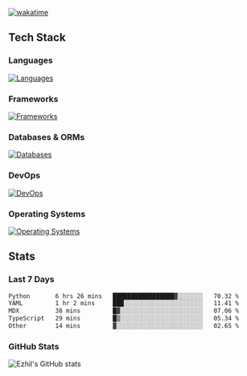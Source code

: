 [![wakatime](https://wakatime.com/badge/user/e780b5d2-6a76-4fde-a594-4ff159327ad3.svg)](https://wakatime.com/@e780b5d2-6a76-4fde-a594-4ff159327ad3)

## Tech Stack

### Languages

[![Languages](https://skillicons.dev/icons?i=python,java,kotlin,javascript,typescript,php,go,rust&theme=dark)](https://skillicons.dev)

### Frameworks

[![Frameworks](https://skillicons.dev/icons?i=react,next,tailwind,express,flask,jquery,bootstrap&theme=dark)](https://skillicons.dev)

### Databases & ORMs

[![Databases](https://skillicons.dev/icons?i=mysql,postgres,mongodb,prisma&theme=dark)](https://skillicons.dev)

### DevOps

[![DevOps](https://skillicons.dev/icons?i=aws,azure,gcp,cloudflare,vercel,docker,git,github,githubactions,nginx&theme=dark)](https://skillicons.dev)

### Operating Systems

[![Operating Systems](https://skillicons.dev/icons?i=windows,ubuntu&theme=dark)](https://skillicons.dev)

## Stats

### Last 7 Days

<!--START_SECTION:waka-->

```txt
Python       6 hrs 26 mins   █████████████████▓░░░░░░░   70.32 %
YAML         1 hr 2 mins     ███░░░░░░░░░░░░░░░░░░░░░░   11.41 %
MDX          38 mins         █▓░░░░░░░░░░░░░░░░░░░░░░░   07.06 %
TypeScript   29 mins         █▒░░░░░░░░░░░░░░░░░░░░░░░   05.34 %
Other        14 mins         ▓░░░░░░░░░░░░░░░░░░░░░░░░   02.65 %
```

<!--END_SECTION:waka-->

### GitHub Stats

![Ezhil's GitHub stats](https://github-readme-stats.vercel.app/api?username=ezhil56x&theme=dark&show_icons=true)

